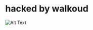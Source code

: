 # hacked by walkoud
![Alt Text](https://c.tenor.com/GIVLitDIxr8AAAAM/breaking-bad-walter-white.gif)
